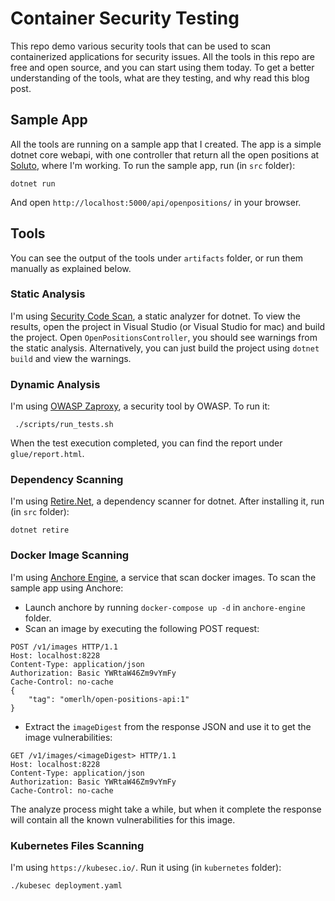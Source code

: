 # Container Security Testing
This repo demo various security tools that can be used to scan containerized applications for security issues.
All the tools in this repo are free and open source, and you can start using them today.
To get a better understanding of the tools, what are they testing, and why read this blog post.

## Sample App
All the tools are running on a sample app that I created.
The app is a simple dotnet core webapi, with one controller that return all the open positions at [Soluto](https://www.solutotlv.com/), where I'm working.
To run the sample app, run (in `src` folder):
```
dotnet run
```
And open `http://localhost:5000/api/openpositions/` in your browser.

## Tools
You can see the output of the tools under `artifacts` folder, or run them manually as explained below.
### Static Analysis
I'm using [Security Code Scan](https://security-code-scan.github.io/), a static analyzer for dotnet. 
To view the results, open the project in Visual Studio (or Visual Studio for mac) and build the project.
Open `OpenPositionsController`, you should see warnings from the static analysis.
Alternatively, you can just build the project using `dotnet build` and view the warnings.

### Dynamic Analysis
I'm using [OWASP Zaproxy](https://github.com/zaproxy/zaproxy), a security tool by OWASP. To run it:
```
 ./scripts/run_tests.sh
```
When the test execution completed, you can find the report under `glue/report.html`.

### Dependency Scanning
I'm using [Retire.Net](https://github.com/RetireNet/dotnet-retire), a dependency scanner for dotnet. After installing it, run (in `src` folder):
```
dotnet retire
```

### Docker Image Scanning
I'm using [Anchore Engine](https://github.com/anchore/anchore-engine/), a service that scan docker images. To scan the sample app using Anchore:
* Launch anchore by running `docker-compose up -d` in `anchore-engine` folder.
* Scan an image by executing the following POST request:
```
POST /v1/images HTTP/1.1
Host: localhost:8228
Content-Type: application/json
Authorization: Basic YWRtaW46Zm9vYmFy
Cache-Control: no-cache
{
	"tag": "omerlh/open-positions-api:1"
}
```
* Extract the `imageDigest` from the response JSON and use it to get the image vulnerabilities:
```
GET /v1/images/<imageDigest> HTTP/1.1
Host: localhost:8228
Content-Type: application/json
Authorization: Basic YWRtaW46Zm9vYmFy
Cache-Control: no-cache
```
The analyze process might take a while, but when it complete the response will contain all the known vulnerabilities for this image.

### Kubernetes Files Scanning
I'm using `https://kubesec.io/`. Run it using (in `kubernetes` folder):
```
./kubesec deployment.yaml
```